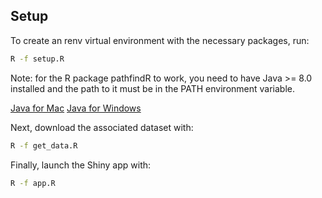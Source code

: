 ## Setup

To create an renv virtual environment with the necessary packages, run:

```bash
R -f setup.R
```

Note: for the R package pathfindR to work, you need to have Java >= 8.0 installed and the path to it must be in the PATH environment variable.

[Java for Mac](https://www.java.com/en/download/)
[Java for Windows](https://www.java.com/download/ie_manual.jsp)


Next, download the associated dataset with:

```bash
R -f get_data.R
```

Finally, launch the Shiny app with:

```bash
R -f app.R
```
